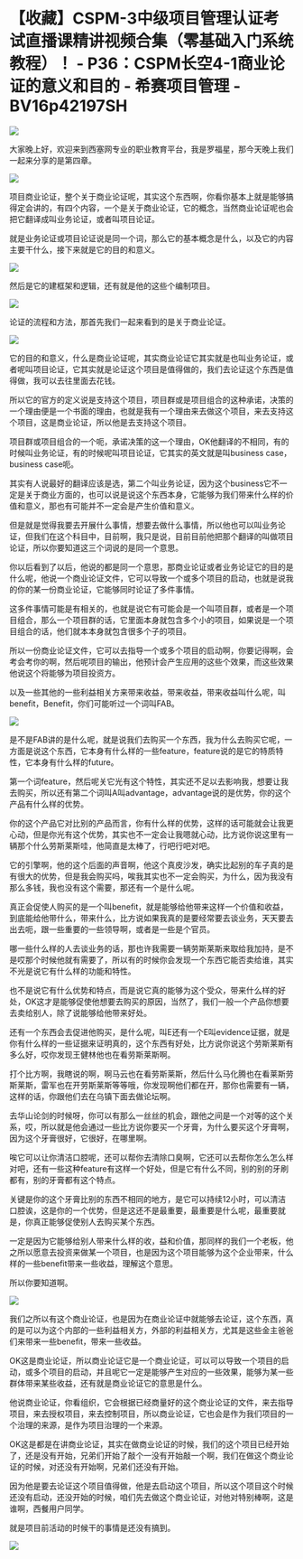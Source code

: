 # 【收藏】CSPM-3中级项目管理认证考试直播课精讲视频合集（零基础入门系统教程）！ - P36：CSPM长空4-1商业论证的意义和目的 - 希赛项目管理 - BV16p42197SH

![](img/453533c03f0f3d9a365635fcf65b5094_0.png)

大家晚上好，欢迎来到西塞网专业的职业教育平台，我是罗福星，那今天晚上我们一起来分享的是第四章。

![](img/453533c03f0f3d9a365635fcf65b5094_2.png)

项目商业论证，整个关于商业论证呢，其实这个东西啊，你看你基本上就是能够搞得定会讲的，有四个内容，一个是关于商业论证，它的概念，当然商业论证呢也会把它翻译成叫业务论证，或者叫项目论证。

就是业务论证或项目论证说是同一个词，那么它的基本概念是什么，以及它的内容主要干什么，接下来就是它的目的和意义。



![](img/453533c03f0f3d9a365635fcf65b5094_4.png)

然后是它的建框架和逻辑，还有就是他的这些个编制项目。

![](img/453533c03f0f3d9a365635fcf65b5094_6.png)

论证的流程和方法，那首先我们一起来看到的是关于商业论证。

![](img/453533c03f0f3d9a365635fcf65b5094_8.png)

它的目的和意义，什么是商业论证呢，其实商业论证它其实就是也叫业务论证，或者呢叫项目论证，它其实就是论证这个项目是值得做的，我们去论证这个东西是值得做，我可以去往里面去花钱。

所以它的官方的定义说是支持这个项目，项目群或是项目组合的这种承诺，决策的一个理由便是一个书面的理由，也就是我有一个理由来去做这个项目，来去支持这个项目，这是商业论证，所以他是去支持这个项目。

项目群或项目组合的一个呃，承诺决策的这一个理由，OK他翻译的不相同，有的时候叫业务论证，有的时候呢叫项目论证，它其实的英文就是叫business case，business case呃。

其实有人说最好的翻译应该是选，第二个叫业务论证，因为这个business它不一定是关于商业方面的，也可以说是说这个东西本身，它能够为我们带来什么样的价值和意义，那也有可能并不一定会是产生价值和意义。

但是就是觉得我要去开展什么事情，想要去做什么事情，所以他也可以叫业务论证，但我们在这个科目中，目前啊，我只是说，目前目前他把那个翻译的叫做项目论证，所以你要知道这三个词说的是同一个意思。

你以后看到了以后，他说的都是同一个意思，那商业论证或者业务论证它的目的是什么呢，他说一个商业论证文件，它可以导致一个或多个项目的启动，也就是说我的你的某一份商业论证，它能够同时论证了多件事情。

这多件事情可能是有相关的，也就是说它有可能会是一个叫项目群，或者是一个项目组合，那么一个项目群的话，它里面本身就包含多个小的项目，如果说是一个项目组合的话，他们就本本身就包含很多个子的项目。

所以一份商业论证文件，它可以去指导一个或多个项目的启动啊，你要记得啊，会考会考你的啊，然后呢项目的输出，他预计会产生应用的这些个效果，而这些效果他说这个将能够为项目投资方。

以及一些其他的一些利益相关方来带来收益，带来收益，带来收益叫什么呢，叫benefit，Benefit，你们可能听过一个词叫FAB。



![](img/453533c03f0f3d9a365635fcf65b5094_10.png)

是不是FAB讲的是什么呢，就是说我们去购买一个东西，我为什么去购买它呢，一方面是说这个东西，它本身有什么样的一些feature，feature说的是它的特质特性，它本身有什么样的future。

第一个词feature，然后呢关它光有这个特性，其实还不足以去影响我，想要让我去购买，所以还有第二个词叫A叫advantage，advantage说的是优势，你的这个产品有什么样的优势。

你的这个产品它对比别的产品而言，你有什么样的优势，这样的话可能就会让我更心动，但是你光有这个优势，其实也不一定会让我嗯就心动，比方说你说这里有一辆那个什么劳斯莱斯哇，他简直是太棒了，行吧行吧对吧。

它的引擎啊，他的这个后面的声音啊，他这个真皮沙发，确实比起别的车子真的是有很大的优势，但是我会购买吗，唉我其实也不一定会购买，为什么，因为我没有那么多钱，我也没有这个需要，那还有一个是什么呢。

真正会促使人购买的是一个叫benefit，就是能够给他带来这样一个价值和收益，到底能给他带什么，带来什么，比方说如果我真的是要经常要去谈业务，天天要去出去呃，跟一些重要的一些领导啊，或者是一些是个官员。

哪一些什么样的人去谈业务的话，那也许我需要一辆劳斯莱斯来取给我加持，是不是哎那个时候他就有需要了，所以有的时候你会发现一个东西它能否卖给谁，其实不光是说它有什么样的功能和特性。

也不是说它有什么优势和特点，而是说它真的能够为这个受众，带来什么样的好处，OK这才是能够促使他想要去购买的原因，当然了，我们一般一个产品你想要去卖给别人，除了说能够给他带来好处。

还有一个东西会去促进他购买，是什么呢，叫E还有一个E叫evidence证据，就是你有什么样的一些证据来证明真的，这个东西有好处，比方说你说这个劳斯莱斯有多么好，哎你发现王健林他也在看劳斯莱斯啊。

打个比方啊，我瞎说的啊，啊马云也在看劳斯莱斯，然后什么马化腾也在看莱斯劳斯莱斯，雷军也在开劳斯莱斯等等哦，你发现啊他们都在开，那你也需要有一辆，这样的话，你跟他们去在乌镇下面去做论坛啊。

去华山论剑的时候呀，你可以有那么一丝丝的机会，跟他之间是一个对等的这个关系，哎，所以就是他会通过一些比方说你要买一个牙膏，为什么要买这个牙膏啊，因为这个牙膏很好，它很好，在哪里啊。

唉它可以让你清洁口腔呢，还可以帮你去清除口臭啊，它还可以去帮你怎么怎么样对吧，还有一些这种feature有这样一个好处，但是它有什么不同，别的别的牙刷都有，别的牙膏都有这个特点。

关键是你的这个牙膏比别的东西不相同的地方，是它可以持续12小时，可以清洁口腔诶，这是你的一个优势，但是这还不是最重要，最重要是什么呢，最重要就是，你真正能够促使别人去购买某个东西。

一定是因为它能够给别人带来什么样的收，益和价值，那同样的我们一个老板，他之所以愿意去投资来做某一个项目，也是因为这个项目能够为这个企业带来，什么样的一些benefit带来一些收益，理解这个意思。

所以你要知道啊。

![](img/453533c03f0f3d9a365635fcf65b5094_12.png)

我们之所以有这个商业论证，也是因为在商业论证中就能够去论证，这个东西，真的是可以为这个内部的一些利益相关方，外部的利益相关方，尤其是这些金主爸爸们来带来一些benefit，带来一些收益。

OK这是商业论证，所以商业论证它是一个商业论证，可以可以导致一个项目的启动，或多个项目的启动，并且呢它一定是能够产生对应的一些效果，能够为某一些群体带来某些收益，还有就是商业论证它的意思是什么。

他说商业论证，你看组织，它会根据已经商量好的这个商业论证的文件，来去指导项目，来去授权项目，来去控制项目，所以商业论证，它也会是作为我们项目的一个治理的来源，是作为项目治理的一个来源。

OK这是都是在讲商业论证，其实在做商业论证的时候，我们的这个项目已经开始了，还是没有开始，兄弟们开始了敲个一没有开始敲一个啊，我们在做这个商业论证的时候，对还没有开始啊，兄弟们还没有开始。

因为他是要去论证这个项目值得做，他是去启动这个项目，所以这个项目这个时候还没有启动，还没开始的时候，咱们先去做这个商业论证，对他对特别棒啊，这是谁啊，西餐用户同学。

就是项目前活动的时候干的事情是还没有搞到。

![](img/453533c03f0f3d9a365635fcf65b5094_14.png)